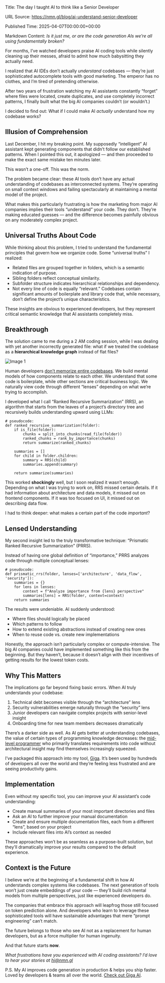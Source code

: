 Title: The day I taught AI to think like a Senior Developer

URL Source: https://nmn.gl/blog/ai-understand-senior-developer

Published Time: 2025-04-07T00:00:00+00:00

Markdown Content:
_Is it just me, or are the code generation AIs we’re all using fundamentally broken?_

For months, I’ve watched developers praise AI coding tools while silently cleaning up their messes, afraid to admit how much babysitting they actually need.

I realized that AI IDEs don’t actually _understand_ codebases — they’re just sophisticated autocomplete tools with good marketing. The emperor has no clothes, and I’m tired of pretending otherwise.

After two years of frustration watching my AI assistants constantly “forget” where files were located, create duplicates, and use completely incorrect patterns, I finally built what the big AI companies couldn’t (or wouldn’t.)

I decided to find out: What if I could make AI _actually_ understand how my codebase works?

Illusion of Comprehension
-------------------------

Last December, I hit my breaking point. My supposedly “intelligent” AI assistant kept generating components that didn’t follow our established patterns. When I pointed this out, it apologized — and then proceeded to make the exact same mistake ten minutes later.

This wasn’t a one-off. This was the norm.

The problem became clear: these AI tools don’t have any actual understanding of codebases as interconnected systems. They’re operating on small context windows and failing spectacularly at maintaining a mental model of the project.

What makes this particularly frustrating is how the marketing from major AI companies implies their tools “understand” your code. They don’t. They’re making educated guesses — and the difference becomes painfully obvious on any moderately complex project.

Universal Truths About Code
---------------------------

While thinking about this problem, I tried to understand the fundamental principles that govern how we organize code. Some “universal truths” I realized:

*   Related files are grouped together in folders, which is a semantic indication of purpose.
*   Sibling folders reflect conceptual similarity.
*   Subfolder structure indicates hierarchical relationships and dependency.
*   Not every line of code is equally “relevant.” Codebases contain significant amounts of boilerplate and library code that, while necessary, don’t define the project’s unique characteristics.

These insights are obvious to experienced developers, but they represent critical semantic knowledge that AI assistants completely miss.

Breakthrough
------------

The solution came to me during a 2 AM coding session, while I was dealing with yet another incorrectly generated file: what if we treated the codebase as a **hierarchical knowledge graph** instead of flat files?

![Image 1](https://nmn.gl/blog/assets/code_graph.png)

Human developers [don’t memorize entire codebases](https://nmn.gl/blog/ai-senior-developer). We build mental models of how components relate to each other. We understand that some code is boilerplate, while other sections are critical business logic. We naturally view code through different “lenses” depending on what we’re trying to accomplish.

I developed what I call “Ranked Recursive Summarization” (RRS), an algorithm that starts from the leaves of a project’s directory tree and recursively builds understanding upward using LLMs:

```
# pseudocode:
def ranked_recursive_summarization(folder):
    if is_file(folder):
        chunks = split_into_chunks(read_file(folder))
        ranked_chunks = rank_by_importance(chunks)
        return summarize(ranked_chunks)
    
    summaries = []
    for child in folder.children:
        summary = RRS(child)
        summaries.append(summary)
    
    return summarize(summaries)
```

This worked **shockingly** well, but I soon realized it wasn’t enough. Depending on what I was trying to work on, RRS missed certain details. If it had information about architecture and data models, it missed out on frontend components. If it was too focused on UI, it missed out on describing data flow.

I had to think deeper: what makes a certain part of the code _important_?

Lensed Understanding
--------------------

My second insight led to the truly transformative technique: “Prismatic Ranked Recursive Summarization” (PRRS).

Instead of having one global definition of “importance,” PRRS analyzes code through multiple conceptual lenses:

```
# pseudocode:
def prismatic_rrs(folder, lenses=['architecture', 'data_flow', 'security']):
    summaries = {}
    for lens in lenses:
        context = f"Analyze importance from {lens} perspective"
        summaries[lens] = RRS(folder, context=context)
    return summaries
```

The results were undeniable. AI suddenly understood:

*   Where files should logically be placed
*   Which patterns to follow
*   How to extend existing abstractions instead of creating new ones
*   When to reuse code vs. create new implementations

Honestly, the approach isn’t particularly complex or compute-intensive. The big AI companies could have implemented something like this from the beginning. But they haven’t, because it doesn’t align with their incentives of getting results for the lowest token costs.

Why This Matters
----------------

The implications go far beyond fixing basic errors. When AI truly understands your codebase:

1.  Technical debt becomes visible through the “architecture” lens
2.  Security vulnerabilities emerge naturally through the “security” lens
3.  Junior developers can navigate complex projects with senior-level insight
4.  Onboarding time for new team members decreases dramatically

There’s a darker side as well. As AI gets better at understanding codebases, the value of certain types of programming knowledge decreases: the [mid-level programmer](https://nmn.gl/blog/ai-illiterate-programmers) who primarily translates requirements into code without architectural insight may find themselves increasingly squeezed.

I’ve packaged this approach into my tool, [Giga](https://gigamind.dev/). It’s been used by hundreds of developers all over the world and they’re feeling less frustrated and are seeing productivity gains.

Implementation
--------------

Even without my specific tool, you can improve your AI assistant’s code understanding:

*   Create manual summaries of your most important directories and files
*   Ask an AI to further improve your manual documentation
*   Create and ensure multiple documentation files, each from a different “lens”, based on your project
*   Include relevant files into AI’s context as needed

These approaches won’t be as seamless as a purpose-built solution, but they’ll dramatically improve your results compared to the default experience.

Context is the Future
---------------------

I believe we’re at the beginning of a fundamental shift in how AI understands complex systems like codebases. The next generation of tools won’t just create embeddings of your code — they’ll build rich mental models from multiple perspectives, just like experienced developers do.

The companies that embrace this approach will leapfrog those still focused on token prediction alone. And developers who learn to leverage these sophisticated tools will have sustainable advantages that mere “prompt engineering” can’t match.

The future belongs to those who see AI not as a replacement for human developers, but as a force multiplier for human ingenuity.

And that future starts **now**.

_What frustrations have you experienced with AI coding assistants? I’d love to hear your stories at [hi@nmn.gl](mailto:hi@nmn.gl)_

P.S. My AI improves code generation in production & helps you ship faster. Loved by developers & teams all over the world. [Check out Giga AI](https://gigamind.dev/).
